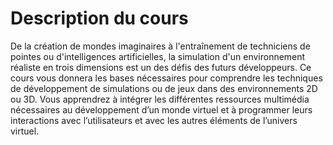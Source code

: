 # Description du cours

De la création de mondes imaginaires à l'entraînement de 
techniciens de pointes ou d'intelligences artificielles, la 
simulation d'un environnement réaliste en trois dimensions est 
un des défis des futurs développeurs. Ce cours vous donnera 
les bases nécessaires pour comprendre les techniques de 
développement de simulations ou de jeux dans des 
environnements 2D ou 3D. Vous apprendrez à intégrer les 
différentes ressources multimédia nécessaires au 
développement d’un monde virtuel et à programmer leurs 
interactions avec l’utilisateurs et avec les autres éléments de 
l’univers virtuel.
